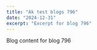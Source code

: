 ```yaml
---
title: "Ak test blogs 796"
date: "2024-12-31"
excerpt: "Excerpt for blog 796"
---
```


Blog content for blog 796